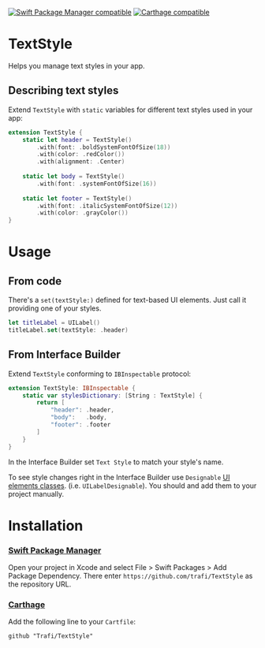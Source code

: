 [![Swift Package Manager compatible](https://img.shields.io/badge/Swift%20Package%20Manager-compatible-brightgreen.svg)](https://github.com/apple/swift-package-manager) [![Carthage compatible](https://img.shields.io/badge/Carthage-compatible-4BC51D.svg?style=flat)](https://github.com/Carthage/Carthage)

# TextStyle
Helps you manage text styles in your app.

## Describing text styles
Extend `TextStyle` with `static` variables for different text styles used in your app:
```swift
extension TextStyle {
    static let header = TextStyle()
        .with(font: .boldSystemFontOfSize(18))
        .with(color: .redColor())
        .with(alignment: .Center)
    
    static let body = TextStyle()
        .with(font: .systemFontOfSize(16))
    
    static let footer = TextStyle()
        .with(font: .italicSystemFontOfSize(12))
        .with(color: .grayColor())
}
```
# Usage
## From code
There's a `set(textStyle:)` defined for text-based UI elements. Just call it providing one of your styles.
```swift
let titleLabel = UILabel()
titleLabel.set(textStyle: .header)
```
## From Interface Builder
Extend `TextStyle` conforming to `IBInspectable` protocol:
```swift
extension TextStyle: IBInspectable {
    static var stylesDictionary: [String : TextStyle] {
        return [
            "header": .header,
            "body":   .body,
            "footer": .footer
        ]
    }
}
```
In the Interface Builder set `Text Style` to match your style's name.

To see style changes right in the Interface Builder use `Designable` [UI elements classes](/TextStyleDesignables.swift). (i.e. `UILabelDesignable`). You should and add them to your project manually.

# Installation

### [Swift Package Manager](https://developer.apple.com/documentation/xcode/adding_package_dependencies_to_your_app)
Open your project in Xcode and select File > Swift Packages > Add Package Dependency. There enter `https://github.com/trafi/TextStyle` as the repository URL.

### [Carthage](https://github.com/Carthage/Carthage#adding-frameworks-to-an-application)

Add the following line to your `Cartfile`:
```
github "Trafi/TextStyle"
```

